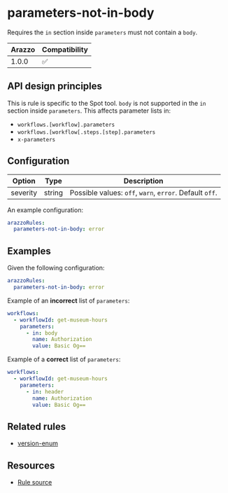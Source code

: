 # parameters-not-in-body

Requires the `in` section inside `parameters` must not contain a `body`.

| Arazzo | Compatibility |
| ------ | ------------- |
| 1.0.0  | ✅            |

## API design principles

This is rule is specific to the Spot tool.
`body` is not supported in the `in` section inside `parameters`.
This affects parameter lists in:

- `workflows.[workflow].parameters`
- `workflows.[workflow[.steps.[step].parameters`
- `x-parameters`

## Configuration

| Option   | Type   | Description                                             |
| -------- | ------ | ------------------------------------------------------- |
| severity | string | Possible values: `off`, `warn`, `error`. Default `off`. |

An example configuration:

```yaml
arazzoRules:
  parameters-not-in-body: error
```

## Examples

Given the following configuration:

```yaml
arazzoRules:
  parameters-not-in-body: error
```

Example of an **incorrect** list of `parameters`:

```yaml Object example
workflows:
  - workflowId: get-museum-hours
    parameters:
      - in: body
        name: Authorization
        value: Basic Og==
```

Example of a **correct** list of `parameters`:

```yaml Object example
workflows:
  - workflowId: get-museum-hours
    parameters:
      - in: header
        name: Authorization
        value: Basic Og==
```

## Related rules

- [version-enum](./version-enum.md)

## Resources

- [Rule source](https://github.com/Redocly/redocly-cli/blob/main/packages/core/src/rules/spot/parameters-not-in-body.ts)
